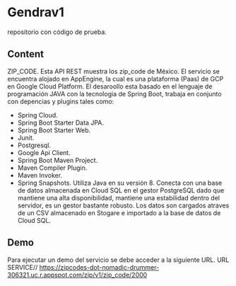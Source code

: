  # Gendrav1
 repositorio con código de prueba.
 ## Content
 ZIP_CODE.
 Esta API REST muestra los zip_code de México.
 El servicio se encuentra alojado en AppEngine, la cual es una plataforma (Paas) de GCP en Google Cloud Platform.
 El desaroollo esta basado en el lenguaje de programación JAVA con la tecnologia de Spring Boot, trabaja en conjunto con depencias y plugins tales como:
  * Spring Cloud.
  * Spring Boot Starter Data JPA.
  * Spring Boot Starter Web.
  * Junit.
  * Postgresql.
  * Google Api Client.
  * Spring Boot Maven Project.
  * Maven Compiler Plugin.
  * Maven Invoker.
  * Spring Snapshots.
 Utiliza Java en su versión 8.
 Conecta con una base de datos almacenada en Cloud SQL en el gestor PostgreSQL dado que mantiene una alta disponibilidad, mantiene una estabilidad dentro del servidor, es un     gestor bastante robusto.
 Los datos son cargados atraves de un CSV almacenado en Stogare e importado a la base de datos de Cloud SQL.

 ## Demo
 Para ejecutar un demo del servicio se debe acceder a la siguiente URL.
 URL SERVICE// https://zipcodes-dot-nomadic-drummer-306321.uc.r.appspot.com/zip/v1/zip_code/2000


